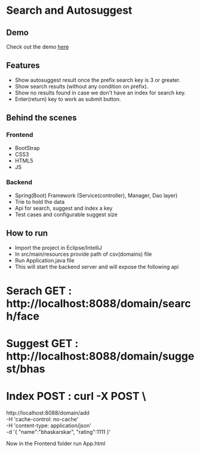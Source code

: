 # Search and Autosuggest

## Demo
Check out the demo [here](https://drive.google.com/file/d/1AgxWbhBhWc9WfvNlbqg5oXCeWcqM9_lF/view?usp=sharing)

## Features
* Show autosuggest result once the prefix search key is 3 or greater.
* Show search results (without any condition on prefix).
* Show no results found in case we don't have an index for search key.
* Enter(return) key to work as submit button.

## Behind the scenes

### Frontend
* BootStrap
* CSS3
* HTML5
* JS

### Backend
* Spring(Boot) Framework (Service(controller), Manager, Dao layer)
* Trie to hold the data
* Api for search, suggest and index a key
* Test cases and configurable suggest size


## How to run
* Import the project in Eclipse/IntelliJ
* In src/main/resources provide path of csv(domains) file
* Run Application.java file
* This will start the backend server and will expose the following api

# Serach  GET : http://localhost:8088/domain/search/face
# Suggest GET : http://localhost:8088/domain/suggest/bhas
# Index  POST : curl -X POST \
  http://localhost:8088/domain/add \
  -H 'cache-control: no-cache' \
  -H 'content-type: application/json' \
  -d '{
 "name":"bhaskarskar",
 "rating":1111
}'

Now in the Frontend folder run App.html

